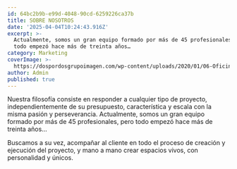 ```yaml
---
id: 64bc2b9b-e99d-4048-90cd-6259226ca37b
title: SOBRE NOSOTROS
date: '2025-04-04T10:24:43.916Z'
excerpt: >-
  Actualmente, somos un gran equipo formado por más de 45 profesionales, pero
  todo empezó hace más de treinta años…
category: Marketing
coverImage: >-
  https://dospordosgrupoimagen.com/wp-content/uploads/2020/01/06-Oficina_2x2_Procesos-9-e1637060142269.jpg
author: Admin
published: true
---
```

Nuestra filosofía consiste en responder a cualquier tipo de proyecto, independientemente de su presupuesto, característica y escala con la misma pasión y perseverancia. Actualmente, somos un gran equipo formado por más de 45 profesionales, pero todo empezó hace más de treinta años…

Buscamos a su vez, acompañar al cliente en todo el proceso de creación y ejecución del proyecto, y mano a mano crear espacios vivos, con personalidad y únicos.
